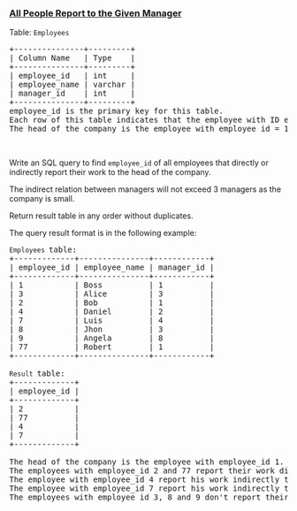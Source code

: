 ### [All People Report to the Given Manager](https://leetcode.com/problems/all-people-report-to-the-given-manager)

<p>Table: <code>Employees</code></p>

<pre>
+---------------+---------+
| Column Name   | Type    |
+---------------+---------+
| employee_id   | int     |
| employee_name | varchar |
| manager_id    | int     |
+---------------+---------+
employee_id is the primary key for this table.
Each row of this table indicates that the employee with ID employee_id and name employee_name reports his work to his/her direct manager with manager_id
The head of the company is the employee with employee_id = 1.
</pre>

<p>&nbsp;</p>

<p>Write an SQL query to find&nbsp;<code>employee_id</code>&nbsp;of all employees that directly or indirectly report their work to the head of the company.</p>

<p>The indirect relation between managers will not exceed 3 managers as the company is small.</p>

<p>Return result table in any order without duplicates.</p>

<p>The query result format is in the following example:</p>

<pre>
<code>Employees </code>table:
+-------------+---------------+------------+
| employee_id | employee_name | manager_id |
+-------------+---------------+------------+
| 1           | Boss          | 1          |
| 3           | Alice         | 3          |
| 2           | Bob           | 1          |
| 4           | Daniel        | 2          |
| 7           | Luis          | 4          |
| 8           | Jhon          | 3          |
| 9           | Angela        | 8          |
| 77          | Robert        | 1          |
+-------------+---------------+------------+

<code>Result </code>table:
+-------------+
| employee_id |
+-------------+
| 2           |
| 77          |
| 4           |
| 7           |
+-------------+

The head of the company is the employee with employee_id 1.
The employees with employee_id 2 and 77 report their work directly to the head of the company.
The employee with employee_id 4 report his work indirectly to the head of the company 4 --&gt; 2 --&gt; 1. 
The employee with employee_id 7 report his work indirectly to the head of the company 7 --&gt; 4 --&gt; 2 --&gt; 1.
The employees with employee_id 3, 8 and 9 don&#39;t report their work to head of company directly or indirectly. 
</pre>